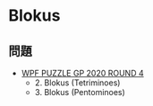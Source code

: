 # Blokus

## 問題
- [WPF PUZZLE GP 2020 ROUND 4](../questions/wpfpgp2020-4.md)
	- 2\. Blokus (Tetriminoes)
	- 3\. Blokus (Pentominoes)
